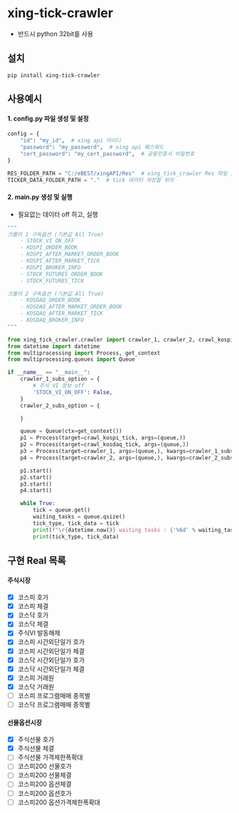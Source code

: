 # xing-tick-crawler
  - 반드시 python 32bit를 사용

## 설치
```shell script
pip install xing-tick-crawler
```

## 사용예시
#### 1. config.py 파일 생성 및 설정 
```python
config = {
    "id": "my_id",  # xing api 아이디
    "password": "my_password",  # xing api 패스워드
    "cert_password": "my_cert_password",  # 공동인증서 비밀번호
}

RES_FOLDER_PATH = "C:/eBEST/xingAPI/Res"  # xing_tick_crawler Res 파일 폴더 위치
TICKER_DATA_FOLDER_PATH = "."  # tick 데이터 저장할 위치
```

#### 2. main.py 생성 및 실행
 - 필요없는 데이터 off 하고, 실행
```python
"""
크롤러 1 구독옵션 (기본값 All True)
    - STOCK_VI_ON_OFF
    - KOSPI_ORDER_BOOK
    - KOSPI_AFTER_MARKET_ORDER_BOOK
    - KOSPI_AFTER_MARKET_TICK
    - KOSPI_BROKER_INFO
    - STOCK_FUTURES_ORDER_BOOK
    - STOCK_FUTURES_TICK

크롤러 2 구독옵션 (기본값 All True)
    - KOSDAQ_ORDER_BOOK
    - KOSDAQ_AFTER_MARKET_ORDER_BOOK
    - KOSDAQ_AFTER_MARKET_TICK
    - KOSDAQ_BROKER_INFO
"""

from xing_tick_crawler.crawler import crawler_1, crawler_2, crawl_kospi_tick, crawl_kosdaq_tick
from datetime import datetime
from multiprocessing import Process, get_context
from multiprocessing.queues import Queue

if __name__ == "__main__":
    crawler_1_subs_option = {
        # 주식 VI 정보 off
        'STOCK_VI_ON_OFF': False,
    }
    crawler_2_subs_option = {

    }

    queue = Queue(ctx=get_context())
    p1 = Process(target=crawl_kospi_tick, args=(queue,))
    p2 = Process(target=crawl_kosdaq_tick, args=(queue,))
    p3 = Process(target=crawler_1, args=(queue,), kwargs=crawler_1_subs_option)
    p4 = Process(target=crawler_2, args=(queue,), kwargs=crawler_2_subs_option)

    p1.start()
    p2.start()
    p3.start()
    p4.start()

    while True:
        tick = queue.get()
        waiting_tasks = queue.qsize()
        tick_type, tick_data = tick
        print(f"\r{datetime.now()} waiting tasks : {'%6d' % waiting_tasks}", end='')
        print(tick_type, tick_data)


```


## 구현 Real 목록
#### 주식시장
 - [x] 코스피 호가
 - [x] 코스피 체결
 - [x] 코스닥 호가
 - [x] 코스닥 체결
 - [x] 주식VI 발동해제
 - [x] 코스피 시간외단일가 호가
 - [x] 코스피 시간외단일가 체결
 - [x] 코스닥 시간외단일가 호가
 - [x] 코스닥 시간외단일가 체결
 - [X] 코스피 거래원
 - [X] 코스닥 거래원
 - [ ] 코스피 프로그램매매 종목별
 - [ ] 코스닥 프로그램매매 종목별

#### 선물옵션시장
 - [x] 주식선물 호가
 - [x] 주식선물 체결
 - [ ] 주식선물 가격제한폭확대
 - [ ] 코스피200 선물호가
 - [ ] 코스피200 선물체결
 - [ ] 코스피200 옵션체결
 - [ ] 코스피200 옵션호가
 - [ ] 코스피200 옵션가격제한폭확대